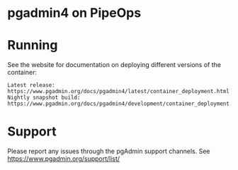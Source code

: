 # pgadmin4 on PipeOps

# Running

See the website for documentation on deploying different versions of the container:

    Latest release: https://www.pgadmin.org/docs/pgadmin4/latest/container_deployment.html
    Nightly snapshot build: https://www.pgadmin.org/docs/pgadmin4/development/container_deployment.html



# Support

Please report any issues through the pgAdmin support channels. See https://www.pgadmin.org/support/list/

